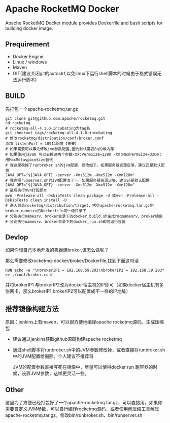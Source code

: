 # Apache RocketMQ Docker

Apache RocketMQ Docker module provides Dockerfile and bash scripts for building docker image.

## Prequirement

* Docker Engine
* Linux / windows 
* Maven
* GIT(建议关闭git的autoclrf,以免linux下运行shell脚本的时候由于格式错误无法运行脚本)



## BUILD

先打包一个apache-rocketmq.tar.gz

```shel
git clone git@github.com:apache/rocketmq.git
cd rocketmq
# rocketmq-all-4.1.0-incubating为tag名
git checkout tags/rocketmq-all-4.1.0-incubating
# 修改rocketmq/distribution/conf/broker.conf
添加 listenPort = 10911配置【重要】
# 如果需要可以事先修改jvm参数配置,因为默认需要8g的堆内存
# 如果使用java8 可以去掉这两个参数-XX:PermSize=128m -XX:MaxPermSize=320m；用MaxMetaspaceSize替代
# 我这里改掉了runbroker.sh的jvm配置，修改如下，如果服务器资源足够，建议还是默认配置
JAVA_OPT="${JAVA_OPT} -server -Xms512m -Xmx512m -Xmn128m"
# 我也把runserver.sh的JVM配置改了下，如果服务器资源足够，建议还是默认配置
JAVA_OPT="${JAVA_OPT} -server -Xms512m -Xmx512m -Xmn128m"
# 最后执行mvn打包脚本
mvn -Prelease-all -DskipTests clean package -U 或mvn -Prelease-all -DskipTests clean install -U
# 进入目录rocketmq/distribution/target，拷贝apache-rocketmq.tar.gz到broker,namesrv的Dockerfile同一级目录下
# 分别执行namesrv、broker目录下的docker_build.sh生成rmqnamesrv、broker镜像
# 分别执行namesrv、broker目录下的docker_run.sh即可运行容器
```

## Devlop

如果你想自己本地开发的机器连broker,该怎么做呢？

那么需要修改rocketmq-docker/broker/Dockerfile,找到下面这句话

```shel
RUN echo -e "\nbrokerIP1 = 192.168.59.203\nbrokerIP2 = 192.168.59.203" >> ./conf/broker.conf
```

并将brokerIP1 与brokerIP2改为docker宿主机的IP即可（如果docker宿主机有多张网卡，那么brokerIP1,brokerIP2可以配置成不一样的IP地址）



## 推荐镜像构建方法

原因：jenkins上有maven，可以很方便地编译apache rocketmq源码，生成压缩包

* 建议通过jenkins获取github源码构建apache rocketmq

* 通过shell脚本将runbroker.sh中的JVM参数修改掉，或者直接将runbroker.sh中的JVM配置给删除。个人建议不推荐将

  JVM的配置参数直接写死在镜像中，尽量可以使得docker run 跑容器的时候，设置JVM参数，这样更灵活一些。


## Other

这里为了方便已经打包好了一个apache-rocketmq.tar.gz，可以直接用，如果你需要自定义JVM参数，可以自行编译rocketmq源码，或者使用解压缩工具解压apache-rocketmq.tar.gz，修改bin/runbroker.sh、bin/runserver.sh